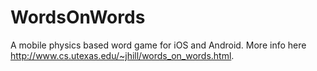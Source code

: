 # WordsOnWords
A mobile physics based word game for iOS and Android. More info here http://www.cs.utexas.edu/~jhill/words_on_words.html.
